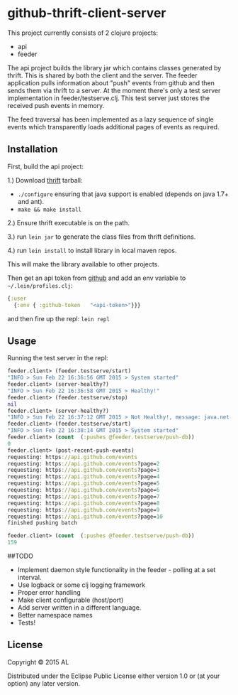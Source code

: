 # github-thrift-client-server

This project currently consists of 2 clojure projects:

 - api     
 - feeder

The api project builds the library jar which contains classes generated by thrift. This is shared by both the client and the server. The feeder application pulls information about "push" events from github and then sends them via thrift to a server. At the moment there's only a test server implementation in feeder/testserve.clj. This test server just stores the received push events in memory.  

The feed traversal has been implemented as a lazy sequence of single events which transparently loads additional pages of events as required. 

## Installation

First, build the api project:

1.) Download [thrift](http://thrift.apache.org/) tarball:
   * `./configure` ensuring that java support is enabled (depends on java 1.7+ and ant).
   * `make && make install`

2.) Ensure thrift executable is on the path.

3.) run `lein jar` to generate the class files from thrift definitions.

4.) run `lein install` to install library in local maven repos.

This will make the library available to other projects.

Then get an api token from [github](https://github.com/blog/1509-personal-api-tokens) and add an env variable to `~/.lein/profiles.clj`:

```clojure
{:user
  {:env { :github-token   "<api-token>"}}}
```

and then fire up the repl: `lein repl` 

## Usage

Running the test server in the repl:

```clojure
feeder.client> (feeder.testserve/start)
"INFO > Sun Feb 22 16:36:56 GMT 2015 > System started"
feeder.client> (server-healthy?)
"INFO > Sun Feb 22 16:36:58 GMT 2015 > Healthy!"
feeder.client> (feeder.testserve/stop)
nil
feeder.client> (server-healthy?)
"INFO > Sun Feb 22 16:37:12 GMT 2015 > Not Healthy!, message: java.net.ConnectException: Connection refused"
feeder.client> (feeder.testserve/start)
"INFO > Sun Feb 22 16:38:14 GMT 2015 > System started"
feeder.client> (count  (:pushes @feeder.testserve/push-db))
0
feeder.client> (post-recent-push-events)
requesting: https://api.github.com/events
requesting: https://api.github.com/events?page=2
requesting: https://api.github.com/events?page=3
requesting: https://api.github.com/events?page=4
requesting: https://api.github.com/events?page=5
requesting: https://api.github.com/events?page=6
requesting: https://api.github.com/events?page=7
requesting: https://api.github.com/events?page=8
requesting: https://api.github.com/events?page=9
requesting: https://api.github.com/events?page=10
finished pushing batch

feeder.client> (count  (:pushes @feeder.testserve/push-db))
159
```
##TODO

* Implement daemon style functionality in the feeder - polling at a set interval.
* Use logback or some clj logging framework 
* Proper error handling
* Make client configurable (host/port)
* Add server written in a different language.
* Better namespace names
* Tests!

## License

Copyright © 2015 AL

Distributed under the Eclipse Public License either version 1.0 or (at
your option) any later version.
